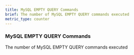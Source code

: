 ```yaml
---
title: MySQL EMPTY QUERY Commands
brief: The number of MySQL EMPTY QUERY commands executed
metric_type: counter
---
```

### MySQL EMPTY QUERY Commands

The number of MySQL EMPTY QUERY commands executed
